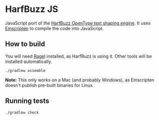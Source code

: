 HarfBuzz JS
===========

JavaScript port of the [HarfBuzz OpenType text shaping engine](https://github.com/behdad/harfbuzz).
It uses [Emscripten](https://github.com/kripken/emscripten) to compile the code into JavaScript.

## How to build

You will need [Ragel](http://www.complang.org/ragel/) installed, as HarfBuzz is using it.
Other tools will be installed automatically.

    ./gradlew assemble

**Note:** This only works on a Mac (and probably Windows), as Emscripten doesn't publish pre-built binaries for Linux.

## Running tests

    ./gradlew check

